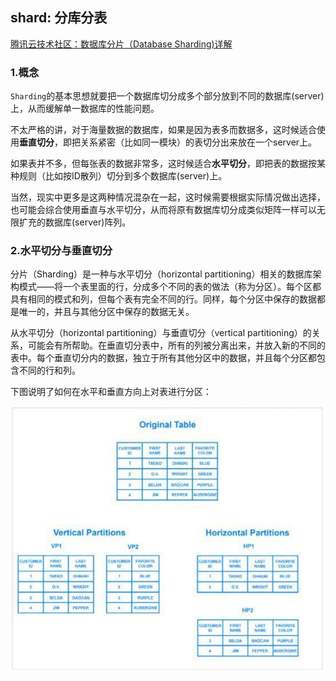 ## shard: 分库分表

[腾讯云技术社区：数据库分片（Database Sharding)详解](https://zhuanlan.zhihu.com/p/57185574)

### 1.概念

`Sharding`的基本思想就要把一个数据库切分成多个部分放到不同的数据库(server)上，从而缓解单一数据库的性能问题。

不太严格的讲，对于海量数据的数据库，如果是因为表多而数据多，这时候适合使用**垂直切分**，即把关系紧密（比如同一模块）的表切分出来放在一个server上。

如果表并不多，但每张表的数据非常多，这时候适合**水平切分**，即把表的数据按某种规则（比如按ID散列）切分到多个数据库(server)上。

当然，现实中更多是这两种情况混杂在一起，这时候需要根据实际情况做出选择，也可能会综合使用垂直与水平切分，从而将原有数据库切分成类似矩阵一样可以无限扩充的数据库(server)阵列。

### 2.水平切分与垂直切分

分片（Sharding）是一种与水平切分（horizontal partitioning）相关的数据库架构模式——将一个表里面的行，分成多个不同的表的做法（称为分区）。每个区都具有相同的模式和列，但每个表有完全不同的行。同样，每个分区中保存的数据都是唯一的，并且与其他分区中保存的数据无关。

从水平切分（horizontal partitioning）与垂直切分（vertical partitioning）的关系，可能会有所帮助。在垂直切分表中，所有的列被分离出来，并放入新的不同的表中。每个垂直切分内的数据，独立于所有其他分区中的数据，并且每个分区都包含不同的行和列。

下图说明了如何在水平和垂直方向上对表进行分区：

![](/assets/db001_01.jpg)
